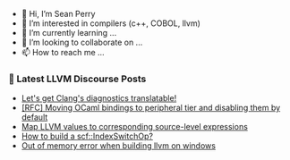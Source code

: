 - 👋 Hi, I’m Sean Perry
- 👀 I’m interested in compilers (c++, COBOL, llvm)
- 🌱 I’m currently learning ...
- 💞️ I’m looking to collaborate on ...
- 📫 How to reach me ...

<!---
s66perry/s66perry is a ✨ special ✨ repository because its `README.md` (this file) appears on your GitHub profile.
You can click the Preview link to take a look at your changes.
--->
### 📕 Latest LLVM Discourse Posts

<!-- DISCOURSE-LLVM:START -->
- [Let&#39;s get Clang&#39;s diagnostics translatable!](https://discourse.llvm.org/t/lets-get-clangs-diagnostics-translatable/67094?page=4#post_64)
- [[RFC] Moving OCaml bindings to peripheral tier and disabling them by default](https://discourse.llvm.org/t/rfc-moving-ocaml-bindings-to-peripheral-tier-and-disabling-them-by-default/68290#post_13)
- [Map LLVM values to corresponding source-level expressions](https://discourse.llvm.org/t/map-llvm-values-to-corresponding-source-level-expressions/68450#post_4)
- [How to build a scf::IndexSwitchOp?](https://discourse.llvm.org/t/how-to-build-a-scf-indexswitchop/68546#post_2)
- [Out of memory error when building llvm on windows](https://discourse.llvm.org/t/out-of-memory-error-when-building-llvm-on-windows/68560#post_5)
<!-- DISCOURSE-LLVM:END -->

